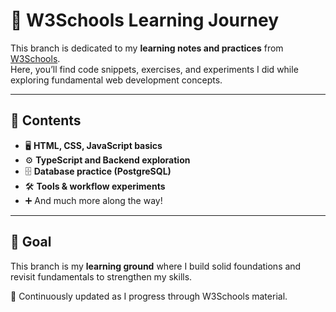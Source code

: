 # 📘 W3Schools Learning Journey

This branch is dedicated to my **learning notes and practices** from [W3Schools](https://www.w3schools.com/).  
Here, you’ll find code snippets, exercises, and experiments I did while exploring fundamental web development concepts.

---

## 📂 Contents
- 🖥️ **HTML, CSS, JavaScript basics**  
- ⚙️ **TypeScript and Backend exploration**  
- 🗄️ **Database practice (PostgreSQL)**  
- 🛠️ **Tools & workflow experiments**  
- ➕ And much more along the way!

---

## 🎯 Goal
This branch is my **learning ground** where I build solid foundations and revisit fundamentals to strengthen my skills.

🔄 Continuously updated as I progress through W3Schools material.
